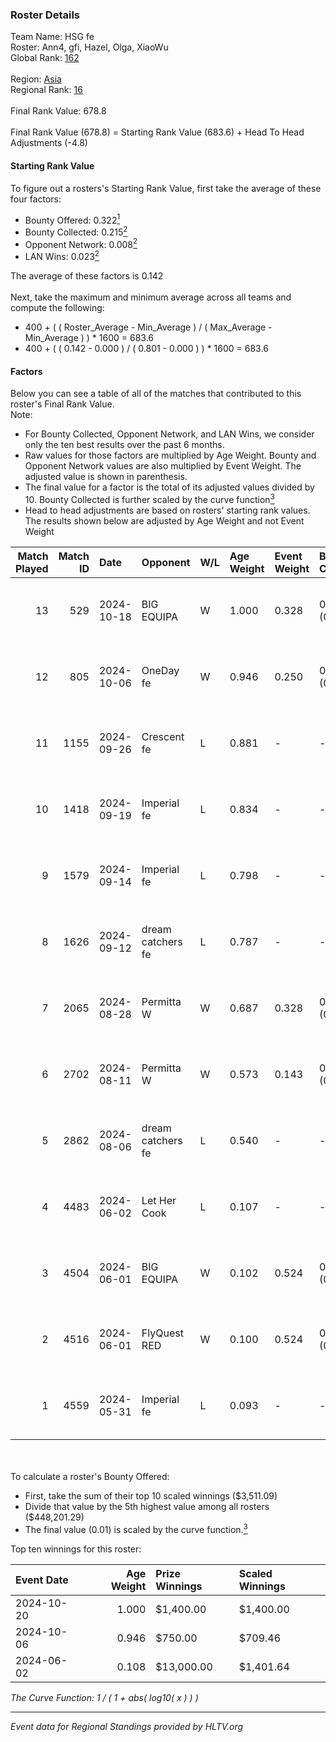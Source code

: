### Roster Details<br />
Team Name: HSG fe<br />
Roster: Ann4, gfi, Hazel, Olga, XiaoWu<br />
Global Rank: [162](../../standings_global_2024_11_13.md)<br />
<br />
Region: [Asia]( ../../standings_asia_2024_11_13.md)<br />
Regional Rank: [16]( ../../standings_asia_2024_11_13.md)<br />
<br />
Final Rank Value:  678.8<br />
<br />
Final Rank Value (678.8) = Starting Rank Value (683.6) + Head To Head Adjustments (-4.8)<br />

#### Starting Rank Value<br />
To figure out a rosters's Starting Rank Value, first take the average of these four factors:<br />
- Bounty Offered: 0.322[<sup>1</sup>](#table2)
- Bounty Collected: 0.215[<sup>2</sup>](#table1)
- Opponent Network: 0.008[<sup>2</sup>](#table1)
- LAN Wins: 0.023[<sup>2</sup>](#table1)

The average of these factors is 0.142<br />
<br />
Next, take the maximum and minimum average across all teams and compute the following:<br />
- 400 + ( ( Roster_Average - Min_Average ) / ( Max_Average - Min_Average ) ) * 1600 = 683.6
- 400 + ( ( 0.142 - 0.000 ) / ( 0.801 - 0.000 ) ) * 1600 = 683.6


#### Factors<br />
Below you can see a table of all of the matches that contributed to this roster's Final Rank Value.<br />
Note:<br />

- For Bounty Collected, Opponent Network, and LAN Wins, we consider only the ten best results over the past 6 months.
- Raw values for those factors are multiplied by Age Weight. Bounty and Opponent Network values are also multiplied by Event Weight. The adjusted value is shown in parenthesis.
- The final value for a factor is the total of its adjusted values divided by 10. Bounty Collected is further scaled by the curve function[<sup>3</sup>](#curveFunction)
- Head to head adjustments are based on rosters' starting rank values. The results shown below are adjusted by Age Weight and not Event Weight
<span id="table1"></span><br />


| Match Played | Match ID | Date       | Opponent          | W/L | Age Weight | Event Weight | Bounty Collected | Opponent Network | LAN Wins  | H2H Adj. | Roster                          |
| -: | -: | :- | :- | :- | :- | :- | :- | :- | :- | -: | :- |
|           13 |      529 | 2024-10-18 | BIG EQUIPA        | W   | 1.000      | 0.328        | 0.002 (0.001)    | 0.126 (0.041)    | 0 (0.000) |    15.69 | Ann4, gfi, Hazel, Olga, XiaoWu  |
|           12 |      805 | 2024-10-06 | OneDay fe         | W   | 0.946      | 0.250        | 0.002 (0.001)    | 0.023 (0.006)    | 0 (0.000) |    14.03 | Ann4, gfi, Hazel, Olga, XiaoWu  |
|           11 |     1155 | 2024-09-26 | Crescent fe       | L   | 0.881      | -            | -                | -                | -         |   -14.89 | Ann4, gfi, Hazel, Olga, XiaoWu  |
|           10 |     1418 | 2024-09-19 | Imperial fe       | L   | 0.834      | -            | -                | -                | -         |    -8.54 | Ann4, gfi, Hazel, Olga, XiaoWu  |
|            9 |     1579 | 2024-09-14 | Imperial fe       | L   | 0.798      | -            | -                | -                | -         |    -8.76 | Ann4, gfi, Hazel, Olga, XiaoWu  |
|            8 |     1626 | 2024-09-12 | dream catchers fe | L   | 0.787      | -            | -                | -                | -         |   -11.49 | Ann4, gfi, Hazel, Olga, XiaoWu  |
|            7 |     2065 | 2024-08-28 | Permitta W        | W   | 0.687      | 0.328        | 0.003 (0.001)    | 0.046 (0.010)    | 0 (0.000) |     8.91 | Ann4, gfi, Hazel, Olga, XiaoWu  |
|            6 |     2702 | 2024-08-11 | Permitta W        | W   | 0.573      | 0.143        | 0.003 (0.000)    | 0.046 (0.004)    | 0 (0.000) |     7.98 | Ann4, gfi, Hazel, Olga, XiaoWu  |
|            5 |     2862 | 2024-08-06 | dream catchers fe | L   | 0.540      | -            | -                | -                | -         |    -7.95 | Ann4, gfi, Hazel, Olga, XiaoWu  |
|            4 |     4483 | 2024-06-02 | Let Her Cook      | L   | 0.107      | -            | -                | -                | -         |    -1.58 | gfi, Hazel, KARMY, Olga, XiaoWu |
|            3 |     4504 | 2024-06-01 | BIG EQUIPA        | W   | 0.102      | 0.524        | 0.002 (0.000)    | 0.126 (0.007)    | 1 (0.102) |     1.52 | gfi, Hazel, KARMY, Olga, XiaoWu |
|            2 |     4516 | 2024-06-01 | FlyQuest RED      | W   | 0.100      | 0.524        | 0.003 (0.000)    | 0.233 (0.012)    | 1 (0.100) |     1.53 | gfi, Hazel, KARMY, Olga, XiaoWu |
|            1 |     4559 | 2024-05-31 | Imperial fe       | L   | 0.093      | -            | -                | -                | -         |    -1.23 | gfi, Hazel, KARMY, Olga, XiaoWu |

<br />
<span id="table2"></span><br />
To calculate a roster's Bounty Offered:<br />

- First, take the sum of their top 10 scaled winnings ($3,511.09)
- Divide that value by the 5th highest value among all rosters ($448,201.29)
- The final value (0.01) is scaled by the curve function.[<sup>3</sup>](#curveFunction)

Top ten winnings for this roster:<br />

| Event Date | Age Weight | Prize Winnings | Scaled Winnings |
| :- | -: | :- | :- |
| 2024-10-20 |      1.000 | $1,400.00      | $1,400.00       |
| 2024-10-06 |      0.946 | $750.00        | $709.46         |
| 2024-06-02 |      0.108 | $13,000.00     | $1,401.64       |


<span id="curveFunction"></span>_The Curve Function: 1 / ( 1 + abs( log10( x ) ) )_<br />

---
_Event data for Regional Standings provided by HLTV.org_<br />
